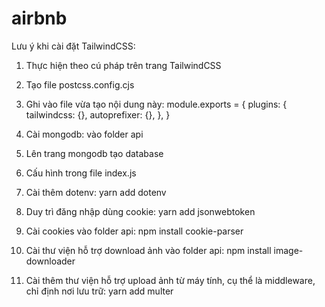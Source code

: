 # airbnb
Lưu ý khi cài đặt TailwindCSS:
1. Thực hiện theo cú pháp trên trang TailwindCSS
2. Tạo file postcss.config.cjs
3. Ghi vào file vừa tạo nội dung này:
    module.exports = {
        plugins: {
        tailwindcss: {},
        autoprefixer: {},
        },
    }

1. Cài mongodb: vào folder api
2. Lên trang mongodb tạo database
3. Cấu hình trong file index.js
4. Cài thêm dotenv: yarn add dotenv
5. Duy trì đăng nhập dùng cookie: yarn add jsonwebtoken
6. Cài cookies vào folder api: npm install cookie-parser
7. Cài thư viện hỗ trợ download ảnh vào folder api: npm install image-downloader
8. Cài thêm thư viện hỗ trợ upload ảnh từ máy tính, cụ thể là middleware, chỉ định nơi lưu trữ: yarn add multer